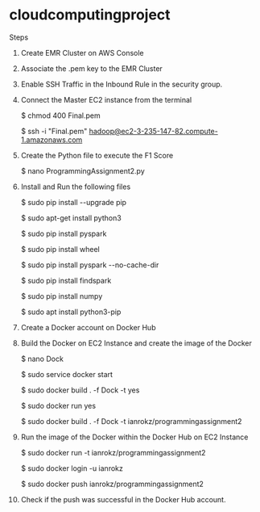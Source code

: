 # cloudcomputingproject

Steps

1.	Create EMR Cluster on AWS Console

2.	Associate the .pem key to the EMR Cluster

3.	Enable SSH Traffic in the Inbound Rule in the security group.

4.	Connect the Master EC2 instance from the terminal

      $ chmod 400 Final.pem
      
      $ ssh -i "Final.pem" hadoop@ec2-3-235-147-82.compute-1.amazonaws.com
      
5.	Create the Python file to execute the F1 Score

      $ nano ProgrammingAssignment2.py
      
6.	Install and Run the following files

      $ sudo pip install --upgrade pip
      
      $ sudo apt-get install python3
      
      $ sudo  pip install pyspark
      
      $ sudo pip install wheel
      
      $ sudo pip install pyspark --no-cache-dir
      
      $ sudo pip install findspark
      
      $ sudo pip install numpy
      
      $ sudo apt install python3-pip
      
7.	Create a Docker account on Docker Hub

8.	Build the Docker on EC2 Instance and create the image of the Docker

      $ nano Dock
      
      $ sudo service docker start
      
      $ sudo docker build . -f Dock -t yes
      
      $ sudo docker run yes
      
      $ sudo docker build . -f Dock -t ianrokz/programmingassignment2

9.	Run the image of the Docker within the Docker Hub on EC2 Instance

      $ sudo docker run -t ianrokz/programmingassignment2
      
      $ sudo docker login -u ianrokz
      
      $ sudo docker push ianrokz/programmingassignment2

10.	Check if the push was successful in the Docker Hub account.
